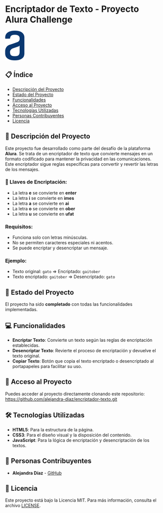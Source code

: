 # Encriptador de Texto - Proyecto Alura Challenge

![Imagen de portada](img/Logo.svg)

## 📋 Índice
- [Descripción del Proyecto](#descripción-del-proyecto)
- [Estado del Proyecto](#estado-del-proyecto)
- [Funcionalidades](#funcionalidades)
- [Acceso al Proyecto](#acceso-al-proyecto)
- [Tecnologías Utilizadas](#tecnologías-utilizadas)
- [Personas Contribuyentes](#personas-contribuyentes)
- [Licencia](#licencia)

## 📖 Descripción del Proyecto
Este proyecto fue desarrollado como parte del desafío de la plataforma **Alura**. Se trata de un encriptador de texto que convierte mensajes en un formato codificado para mantener la privacidad en las comunicaciones. Este encriptador sigue reglas específicas para convertir y revertir las letras de los mensajes.

### 🔑 Llaves de Encriptación:
- La letra **e** se convierte en **enter**
- La letra **i** se convierte en **imes**
- La letra **a** se convierte en **ai**
- La letra **o** se convierte en **ober**
- La letra **u** se convierte en **ufat**

### Requisitos:
- Funciona solo con letras minúsculas.
- No se permiten caracteres especiales ni acentos.
- Se puede encriptar y desencriptar un mensaje.

### Ejemplo:
- Texto original: `gato` => Encriptado: `gaitober`
- Texto encriptado: `gaitober` => Desencriptado: `gato`

## 🚧 Estado del Proyecto
El proyecto ha sido **completado** con todas las funcionalidades implementadas.

## 💻 Funcionalidades
- **Encriptar Texto**: Convierte un texto según las reglas de encriptación establecidas.
- **Desencriptar Texto**: Revierte el proceso de encriptación y devuelve el texto original.
- **Copiar Texto**: Botón que copia el texto encriptado o desencriptado al portapapeles para facilitar su uso.

## 🚀 Acceso al Proyecto
Puedes acceder al proyecto directamente clonando este repositorio:
https://github.com/alejandra-diaz/encriptador-texto.git

## 🛠 Tecnologías Utilizadas
- **HTML5**: Para la estructura de la página.
- **CSS3**: Para el diseño visual y la disposición del contenido.
- **JavaScript**: Para la lógica de encriptación y desencriptación de los textos.
  
## 👥 Personas Contribuyentes
- **Alejandra Díaz** - [GitHub](https://github.com/alejandra-diaz)

## 📄 Licencia
Este proyecto está bajo la Licencia MIT. Para más información, consulta el archivo [LICENSE](LICENSE).


